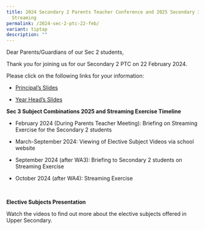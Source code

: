 ```yaml
---
title: 2024 Secondary 2 Parents Teacher Conference and 2025 Secondary 3 Subject
  Streaming
permalink: /2024-sec-2-ptc-22-feb/
variant: tiptap
description: ""
---
```

<p>Dear Parents/Guardians of our Sec 2 students,</p>
<p></p>
<p>Thank you for joining us for our Secondary 2 PTC on 22 February 2024.</p>
<p></p>
<p>Please click on the following links for your information:</p>
<ul data-tight="true" class="tight">
<li>
<p><a href="/files/For_School_Website_P_s_Dialogue_with_Sec_2_Parents_22_Feb_2024.pdf" rel="noopener noreferrer nofollow" target="_blank">Principal’s Slides</a>
</p>
</li>
<li>
<p><a href="/files/For_School_Website_Year_Head_Slides_Sec_2_PTC.pdf" rel="noopener noreferrer nofollow" target="_blank">Year Head’s Slides</a>
</p>
</li>
</ul>
<p></p>
<p><strong>Sec 3 Subject Combinations 2025 and Streaming Exercise Timeline</strong>
</p>
<p></p>
<ul data-tight="true" class="tight">
<li>
<p>February 2024 (During Parents Teacher Meeting): Briefing on Streaming
Exercise for the Secondary 2 students</p>
</li>
<li>
<p>March-September 2024: Viewing of Elective Subject Videos via school website</p>
</li>
<li>
<p>September 2024 (after WA3): Briefing to Secondary 2 students on Streaming
Exercise</p>
<p></p>
</li>
<li>
<p>October 2024 (after WA4): Streaming Exercise</p>
</li>
</ul>
<p>&nbsp;</p>
<p><strong>Elective Subjects Presentation</strong>
</p>
<p></p>
<p>Watch the videos to find out more about the elective subjects offered
in Upper Secondary.</p>